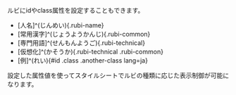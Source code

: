 ルビにidやclass属性を設定することもできます。

* [人名]^(じんめい){.rubi-name}
* [常用漢字]^(じょうようかんじ){.rubi-common}
* [専門用語]^(せんもんようご){.rubi-technical}
* [仮想化]^(かそうか){.rubi-technical .rubi-common}
* [例]^(れい){#id .class .another-class lang=ja}

設定した属性値を使ってスタイルシートでルビの種類に応じた表示制御が可能になります。